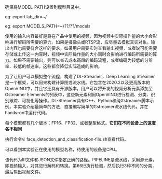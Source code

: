 确保将MODEL-PATH设置到模型目录中。

eg: export lab_dir=~/

eg: export MODELS_PATH=~/??/??/models

使用的输入内容最好是将在产品中使用的视频，因为视频中实际操作量的大小会影响进行解码所需要的算力。如果是摄像头或RTSP流，应尽量去模拟真实对象。输出内容也需要符合这样的要求，如果用户需要实时查看输出视频，或者说可能需要存储或上传这一内容时，视频中实际操作量的大小同时会影响进行编码所需要的算力。如果不需要输出，则可以省去成本高昂的编码流程，或者编码为较低的分辨率、较低的帧速率，这些都会降低实际造成的影响。

为了让用户可以模拟整个流程，构建了DL-Streamer，Deep Learning Streamer是一个框架，可以用来构建计算图或流水线。它包含在2020.2以及更高版本的OpenVINO中，并且它还具有开源版本。用户可以将开发的视频分析元素添加至Gstreamer Elements的列表中，这些新元素利用OpenVINO进行检测、分类、识别跟踪、可视化等操作。DL-Streamer具有C++、Python和纯Gstreamer脚本示例。本实验介绍最简单的方法，直接编写简单的Gstreamer流水线代码，并在hands-on中运行代码。

每个模型都有几个版本：FP16、FP32、或者整型格式。**它们在不同设备上的速度各不相同**


执行命令vi face_detection_and_classification-file.sh查看代码。

可以看到本实验正在使用的模型名称，待使用的设备是CPU。

该代码为IR文件和JSON文件指定正确的路径。PIPELINE是流水线，采用源元素，即视频输入，对其进行解码和转换。第66行执行检测，然后执行3种不同的分类，最后输出视频文件。



